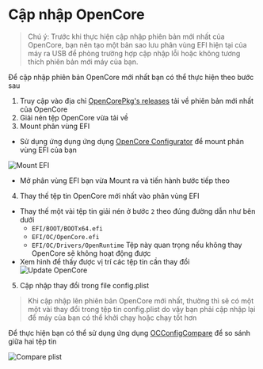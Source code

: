 # Cập nhập OpenCore
 > Chú ý: Trước khi thực hiện cập nhập phiên bản mới nhất của OpenCore, bạn nên tạo một bản sao lưu phân vùng EFI hiện tại của máy ra USB để phòng trường hợp cập nhập lỗi hoặc không tương thích phiên bản mới máy của bạn.
 
Để cập nhập phiên bản OpenCore mới nhất bạn có thể thực hiện theo bước sau
1. Truy cập vào địa chỉ [OpenCorePkg's releases](https://github.com/acidanthera/OpenCorePkg/releases/) tải về phiên bản mới nhất của OpenCore
2. Giải nén tệp OpenCore vừa tải về
3. Mount phân vùng EFI
- Sử dụng ứng dụng ứng dụng [OpenCore Configurator](https://mackie100projects.altervista.org/opencore-configurator/) để mount phân vùng EFI của bạn

![Mount EFI](https://github.com/lienkheict/Dell-M4800-Hackintosh/blob/main/OpenCore/mount_efi.png)

- Mở phân vùng EFI bạn vừa Mount ra và tiến hành bước tiếp theo
4. Thay thế tệp tin OpenCore mới nhất vào phân vùng EFI
- Thay thế một vài tệp tin giải nén ở bước `2` theo đúng đường dẫn như bên dưới
  - `EFI/BOOT/BOOTx64.efi`
  - `EFI/OC/OpenCore.efi`
  - `EFI/OC/Drivers/OpenRuntime` Tệp này quan trọng nếu không thay OpenCore sẽ không hoạt động được
- Xem hình để thấy được vị trí các tệp tin cần thay đổi
![Update OpenCore](https://dortania.github.io/OpenCore-Post-Install/assets/img/usb-folder-highlight.319b4d56.png)
5. Cập nhập thay đổi trong file config.plist
> Khi cập nhập lên phiên bản OpenCore mới nhất, thường thì sẽ có một một vài thay đổi trong tệp tin config.plist do vậy bạn phải cập nhập lại để máy của bạn có thể khởi chạy hoặc chạy tốt hơn

Để thực hiện bạn có thể sử dụng ứng dụng [OCConfigCompare](https://github.com/corpnewt/OCConfigCompare) để so sánh giữa hai tệp tin 

![Compare plist](https://github.com/lienkheict/Dell-M4800-Hackintosh/blob/main/OpenCore/compare_plist.png)



